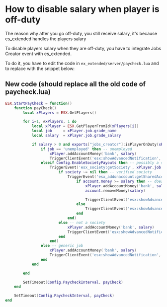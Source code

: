 # How to disable salary when player is off-duty
The reason why after you go off-duty, you still receive salary, it's because es_extended handles the players salary

To disable players salary when they are off-duty, you have to integrate Jobs Creator event with es_extended.

To do it, you have to edit the code in `ex_extended/server/paycheck.lua` and to replace with the snippet below:

## New code (should replace all the old code of paycheck.lua)
```lua
ESX.StartPayCheck = function()
	function payCheck()
		local xPlayers = ESX.GetPlayers()

		for i=1, #xPlayers, 1 do
			local xPlayer = ESX.GetPlayerFromId(xPlayers[i])
			local job     = xPlayer.job.grade_name
			local salary  = xPlayer.job.grade_salary

			if salary > 0 and exports["jobs_creator"]:isPlayerOnDuty(xPlayer.source) then
				if job == 'unemployed' then -- unemployed
					xPlayer.addAccountMoney('bank', salary)
					TriggerClientEvent('esx:showAdvancedNotification', xPlayer.source, _U('bank'), _U('received_paycheck'), _U('received_help', salary), 'CHAR_BANK_MAZE', 9)
				elseif Config.EnableSocietyPayouts then -- possibly a society
					TriggerEvent('esx_society:getSociety', xPlayer.job.name, function (society)
						if society ~= nil then -- verified society
							TriggerEvent('esx_addonaccount:getSharedAccount', society.account, function (account)
								if account.money >= salary then -- does the society money to pay its employees?
									xPlayer.addAccountMoney('bank', salary)
									account.removeMoney(salary)

									TriggerClientEvent('esx:showAdvancedNotification', xPlayer.source, _U('bank'), _U('received_paycheck'), _U('received_salary', salary), 'CHAR_BANK_MAZE', 9)
								else
									TriggerClientEvent('esx:showAdvancedNotification', xPlayer.source, _U('bank'), '', _U('company_nomoney'), 'CHAR_BANK_MAZE', 1)
								end
							end)
						else -- not a society
							xPlayer.addAccountMoney('bank', salary)
							TriggerClientEvent('esx:showAdvancedNotification', xPlayer.source, _U('bank'), _U('received_paycheck'), _U('received_salary', salary), 'CHAR_BANK_MAZE', 9)
						end
					end)
				else -- generic job
					xPlayer.addAccountMoney('bank', salary)
					TriggerClientEvent('esx:showAdvancedNotification', xPlayer.source, _U('bank'), _U('received_paycheck'), _U('received_salary', salary), 'CHAR_BANK_MAZE', 9)
				end
			end

		end

		SetTimeout(Config.PaycheckInterval, payCheck)
	end

	SetTimeout(Config.PaycheckInterval, payCheck)
end
```